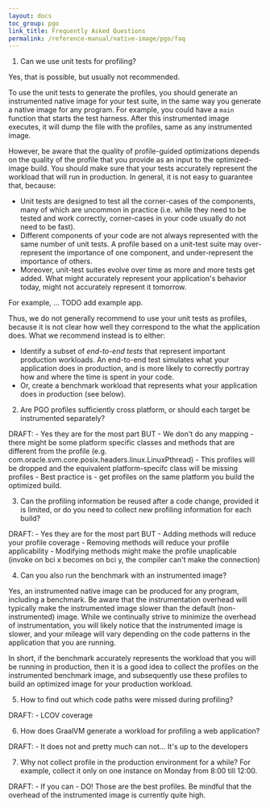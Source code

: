 ```yaml
---
layout: docs
toc_group: pgo
link_title: Frequently Asked Questions
permalink: /reference-manual/native-image/pgo/faq
---
```


1. Can we use unit tests for profiling?

Yes, that is possible, but usually not recommended.

To use the unit tests to generate the profiles,
you should generate an instrumented native image for your test suite,
in the same way you generate a native image for any program.
For example, you could have a `main` function that starts the test harness.
After this instrumented image executes, it will dump the file with the profiles,
same as any instrumented image.

However, be aware that the quality of profile-guided optimizations depends on the quality of the profile
that you provide as an input to the optimized-image build.
You should make sure that your tests accurately represent the workload that will run in production.
In general, it is not easy to guarantee that, because:

- Unit tests are designed to test all the corner-cases of the components,
  many of which are uncommon in practice (i.e. while they need to be tested and work correctly,
  corner-cases in your code usually do not need to be fast).
- Different components of your code are not always represented with the same number of unit tests.
  A profile based on a unit-test suite may over-represent the importance of one component,
  and under-represent the importance of others.
- Moreover, unit-test suites evolve over time as more and more tests get added.
  What might accurately represent your application's behavior today,
  might not accurately represent it tomorrow.

For example, ... TODO add example app.

Thus, we do not generally recommend to use your unit tests as profiles,
because it is not clear how well they correspond to the what the application does.
What we recommend instead is to either:

- Identify a subset of *end-to-end tests* that represent important production workloads.
  An end-to-end test simulates what your application does in production, and is more likely
  to correctly portray how and where the time is spent in your code.
- Or, create a benchmark workload that represents what your application does in production (see below).


2. Are PGO profiles sufficiently cross platform, or should each target be instrumented separately?

DRAFT:
    - Yes they are for the most part BUT
        - We don't do any mapping 
            - there might be some platform specific classes and methods that are different from the profile (e.g. com.oracle.svm.core.posix.headers.linux.LinuxPthread)
            - This profiles will be dropped and the equivalent platform-specifc class will be missing profiles
    - Best practice is - get profiles on the same platform you build the optimized build.


3. Can the profiling information be reused after a code change, provided it is limited,
   or do you need to collect new profiling information for each build?

DRAFT:
    - Yes they are for the most part BUT
        - Adding methods will reduce your profile coverage
        - Removing methods will reduce your profile applicability 
        - Modifying methods might make the profile unaplicable  (invoke on bci x becomes on bci y, the compiler can't make the connection)


4. Can you also run the benchmark with an instrumented image?

Yes, an instrumented native image can be produced for any program, including a benchmark.
Be aware that the instrumentation overhead will typically make the instrumented image slower
than the default (non-instrumented) image.
While we continually strive to minimize the overhead of instrumentation,
you will likely notice that the instrumented image is slower,
and your mileage will vary depending on the code patterns
in the application that you are running.

In short, if the benchmark accurately represents the workload that you will be running in production,
then it is a good idea to collect the profiles on the instrumented benchmark image,
and subsequently use these profiles to build an optimized image for your production workload.


5. How to find out which code paths were missed during profiling?

DRAFT:
    - LCOV coverage


6. How does GraalVM generate a workload for profiling a web application?

DRAFT:
    - It does not and pretty much can not...  It's up to the developers


7. Why not collect profile in the production environment for a while?
   For example, collect it only on one instance on Monday from 8:00 till 12:00.

DRAFT:
    - If you can - DO! Those are the best profiles. Be mindful that the overhead of the instrumented image is currently quite high.

